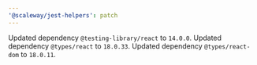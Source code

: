 ```yaml
---
'@scaleway/jest-helpers': patch
---
```


Updated dependency `@testing-library/react` to `14.0.0`.
Updated dependency `@types/react` to `18.0.33`.
Updated dependency `@types/react-dom` to `18.0.11`.
